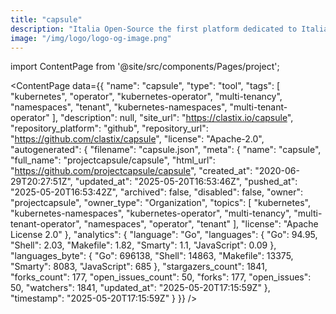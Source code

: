 ```yaml
---
title: "capsule"
description: "Italia Open-Source the first platform dedicated to Italian open-source world."
image: "/img/logo/logo-og-image.png"
---
```

import ContentPage from '@site/src/components/Pages/project';

<ContentPage
    data={{
  "name": "capsule",
  "type": "tool",
  "tags": [
    "kubernetes",
    "operator",
    "kubernetes-operator",
    "multi-tenancy",
    "namespaces",
    "tenant",
    "kubernetes-namespaces",
    "multi-tenant-operator"
  ],
  "description": null,
  "site_url": "https://clastix.io/capsule",
  "repository_platform": "github",
  "repository_url": "https://github.com/clastix/capsule",
  "license": "Apache-2.0",
  "autogenerated": {
    "filename": "capsule.json",
    "meta": {
      "name": "capsule",
      "full_name": "projectcapsule/capsule",
      "html_url": "https://github.com/projectcapsule/capsule",
      "created_at": "2020-06-29T20:27:51Z",
      "updated_at": "2025-05-20T16:53:46Z",
      "pushed_at": "2025-05-20T16:53:42Z",
      "archived": false,
      "disabled": false,
      "owner": "projectcapsule",
      "owner_type": "Organization",
      "topics": [
        "kubernetes",
        "kubernetes-namespaces",
        "kubernetes-operator",
        "multi-tenancy",
        "multi-tenant-operator",
        "namespaces",
        "operator",
        "tenant"
      ],
      "license": "Apache License 2.0"
    },
    "analytics": {
      "language": "Go",
      "languages": {
        "Go": 94.95,
        "Shell": 2.03,
        "Makefile": 1.82,
        "Smarty": 1.1,
        "JavaScript": 0.09
      },
      "languages_byte": {
        "Go": 696138,
        "Shell": 14863,
        "Makefile": 13375,
        "Smarty": 8083,
        "JavaScript": 685
      },
      "stargazers_count": 1841,
      "forks_count": 177,
      "open_issues_count": 50,
      "forks": 177,
      "open_issues": 50,
      "watchers": 1841,
      "updated_at": "2025-05-20T17:15:59Z"
    },
    "timestamp": "2025-05-20T17:15:59Z"
  }
}}
/>
